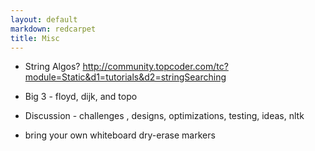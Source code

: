 ```yaml
---
layout: default
markdown: redcarpet
title: Misc
---
```



- String Algos? http://community.topcoder.com/tc?module=Static&d1=tutorials&d2=stringSearching

- Big 3 - floyd, dijk, and topo




- Discussion - challenges , designs, optimizations, testing, ideas, nltk 
- bring your own whiteboard dry-erase markers